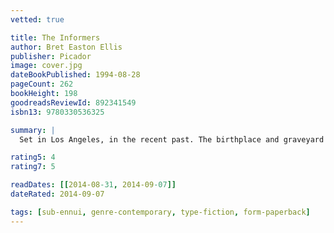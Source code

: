 ```yaml
---
vetted: true

title: The Informers
author: Bret Easton Ellis
publisher: Picador
image: cover.jpg
dateBookPublished: 1994-08-28
pageCount: 262
bookHeight: 198
goodreadsReviewId: 892341549
isbn13: 9780330536325

summary: |
  Set in Los Angeles, in the recent past. The birthplace and graveyard of American myths and dreams, the city harbours a group of people trapped between the beauty of their surroundings and their own moral impoverishment. This novel is a chronicle of their voices.

rating5: 4
rating7: 5

readDates: [[2014-08-31, 2014-09-07]]
dateRated: 2014-09-07

tags: [sub-ennui, genre-contemporary, type-fiction, form-paperback]
---
```


